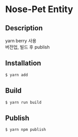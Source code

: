 # Nose-Pet Entity

## Description

yarn berry 사용</br>
버전업, 빌드 후 publish

## Installation

```bash
$ yarn add
```

## Build

```bash
$ yarn run build
```

## Publish

```bash
$ yarn npm publish
```